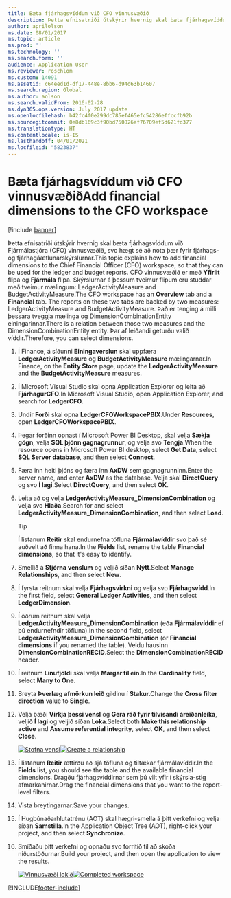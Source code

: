 ```yaml
---
title: Bæta fjárhagsvíddum við CFO vinnusvæðið
description: Þetta efnisatriði útskýrir hvernig skal bæta fjárhagsvíddum við CFO vinnusvæðið, svo hægt sé að nota þær fyrir fjárhags- og fjárhagáætlunarskýrslurnar.
author: aprilolson
ms.date: 08/01/2017
ms.topic: article
ms.prod: ''
ms.technology: ''
ms.search.form: ''
audience: Application User
ms.reviewer: roschlom
ms.custom: 14091
ms.assetid: c64eed1d-df17-448e-8bb6-d94d63b14607
ms.search.region: Global
ms.author: aolson
ms.search.validFrom: 2016-02-28
ms.dyn365.ops.version: July 2017 update
ms.openlocfilehash: b42fc4f0e299dc785ef465efc54286effccfb92b
ms.sourcegitcommit: 0e8db169c3f90bd750826af76709ef5d621fd377
ms.translationtype: HT
ms.contentlocale: is-IS
ms.lasthandoff: 04/01/2021
ms.locfileid: "5823837"
---
```

# <a name="add-financial-dimensions-to-the-cfo-workspace"></a><span data-ttu-id="910e1-103">Bæta fjárhagsvíddum við CFO vinnusvæðið</span><span class="sxs-lookup"><span data-stu-id="910e1-103">Add financial dimensions to the CFO workspace</span></span>

[!include [banner](../includes/banner.md)]

<span data-ttu-id="910e1-104">Þetta efnisatriði útskýrir hvernig skal bæta fjárhagsvíddum við Fjármálastjóra (CFO) vinnusvæðið, svo hægt sé að nota þær fyrir fjárhags- og fjárhagáætlunarskýrslurnar.</span><span class="sxs-lookup"><span data-stu-id="910e1-104">This topic explains how to add financial dimensions to the Chief Financial Officer (CFO) workspace, so that they can be used for the ledger and budget reports.</span></span> <span data-ttu-id="910e1-105">CFO vinnusvæðið er með **Yfirlit** flipa og **Fjármála** flipa. Skýrslurnar á þessum tveimur flipum eru studdar með tveimur mælingum: LedgerActivityMeasure and BudgetActivityMeasure.</span><span class="sxs-lookup"><span data-stu-id="910e1-105">The CFO workspace has an **Overview** tab and a **Financial** tab. The reports on these two tabs are backed by two measures: LedgerActivityMeasure and BudgetActivityMeasure.</span></span> <span data-ttu-id="910e1-106">Það er tenging á milli þessara tveggja mælinga og DimensionCombinationEntity einingarinnar.</span><span class="sxs-lookup"><span data-stu-id="910e1-106">There is a relation between those two measures and the DimensionCombinationEntity entity.</span></span> <span data-ttu-id="910e1-107">Þar af leiðandi geturðu valið víddir.</span><span class="sxs-lookup"><span data-stu-id="910e1-107">Therefore, you can select dimensions.</span></span>

1. <span data-ttu-id="910e1-108">Í Finance, á síðunni **Einingaverslun** skal uppfæra **LedgerActivityMeasure** og **BudgetActivityMeasure** mælingarnar.</span><span class="sxs-lookup"><span data-stu-id="910e1-108">In Finance, on the **Entity Store** page, update the **LedgerActivityMeasure** and the **BudgetActivityMeasure** measures.</span></span>
2. <span data-ttu-id="910e1-109">Í Microsoft Visual Studio skal opna Application Explorer og leita að **FjárhagurCFO**.</span><span class="sxs-lookup"><span data-stu-id="910e1-109">In Microsoft Visual Studio, open Application Explorer, and search for **LedgerCFO**.</span></span>
3. <span data-ttu-id="910e1-110">Undir **Forði** skal opna **LedgerCFOWorkspacePBIX**.</span><span class="sxs-lookup"><span data-stu-id="910e1-110">Under **Resources**, open **LedgerCFOWorkspacePBIX**.</span></span>
4. <span data-ttu-id="910e1-111">Þegar forðinn opnast í Microsoft Power BI Desktop, skal velja **Sækja gögn**, velja **SQL þjónn gagnagrunnur**, og velja svo **Tengja**.</span><span class="sxs-lookup"><span data-stu-id="910e1-111">When the resource opens in Microsoft Power BI desktop, select **Get Data**, select **SQL Server database**, and then select **Connect**.</span></span>
5. <span data-ttu-id="910e1-112">Færa inn heiti þjóns og færa inn **AxDW** sem gagnagrunninn.</span><span class="sxs-lookup"><span data-stu-id="910e1-112">Enter the server name, and enter **AxDW** as the database.</span></span> <span data-ttu-id="910e1-113">Velja skal **DirectQuery** og svo **Í lagi**.</span><span class="sxs-lookup"><span data-stu-id="910e1-113">Select **DirectQuery**, and then select **OK**.</span></span>
6. <span data-ttu-id="910e1-114">Leita að og velja **LedgerActivityMeasure\_DimensionCombination** og velja svo **Hlaða**.</span><span class="sxs-lookup"><span data-stu-id="910e1-114">Search for and select **LedgerActivityMeasure\_DimensionCombination**, and then select **Load**.</span></span>

    > [!TIP]
    > <span data-ttu-id="910e1-115">Í listanum **Reitir** skal endurnefna töfluna **Fjármálavíddir** svo það sé auðvelt að finna hana.</span><span class="sxs-lookup"><span data-stu-id="910e1-115">In the **Fields** list, rename the table **Financial dimensions**, so that it's easy to identify.</span></span>

7. <span data-ttu-id="910e1-116">Smellið á **Stjórna venslum** og veljið síðan **Nýtt**.</span><span class="sxs-lookup"><span data-stu-id="910e1-116">Select **Manage Relationships**, and then select **New**.</span></span>
8. <span data-ttu-id="910e1-117">Í fyrsta reitnum skal velja **Fjárhagsvirkni** og velja svo **Fjárhagsvídd**.</span><span class="sxs-lookup"><span data-stu-id="910e1-117">In the first field, select **General Ledger Activities**, and then select **LedgerDimension**.</span></span>
9. <span data-ttu-id="910e1-118">Í öðrum reitnum skal velja **LedgerActivityMeasure\_DimensionCombination** (eða **Fjármálavíddir** ef þú endurnefndir töfluna).</span><span class="sxs-lookup"><span data-stu-id="910e1-118">In the second field, select **LedgerActivityMeasure\_DimensionCombination** (or **Financial dimensions** if you renamed the table).</span></span> <span data-ttu-id="910e1-119">Veldu hausinn  **DimensionCombinationRECID**.</span><span class="sxs-lookup"><span data-stu-id="910e1-119">Select the  **DimensionCombinationRECID** header.</span></span>
10. <span data-ttu-id="910e1-120">Í reitnum **Línufjöldi** skal velja **Margar til ein**.</span><span class="sxs-lookup"><span data-stu-id="910e1-120">In the **Cardinality** field, select **Many to One**.</span></span>
11. <span data-ttu-id="910e1-121">Breyta **Þverlæg afmörkun leið** gildinu í **Stakur**.</span><span class="sxs-lookup"><span data-stu-id="910e1-121">Change the **Cross filter direction** value to **Single**.</span></span>
12. <span data-ttu-id="910e1-122">Velja bæði **Virkja þessi vensl** og **Gera ráð fyrir tilvísandi áreiðanleika**, veljið **Í lagi** og veljið síðan **Loka**.</span><span class="sxs-lookup"><span data-stu-id="910e1-122">Select both **Make this relationship active** and **Assume referential integrity**, select **OK**, and then select **Close**.</span></span>

    <span data-ttu-id="910e1-123">[![Stofna vensl](./media/Create-relationship.png)](./media/Create-relationship.png)</span><span class="sxs-lookup"><span data-stu-id="910e1-123">[![Create a relationship](./media/Create-relationship.png)](./media/Create-relationship.png)</span></span>

13. <span data-ttu-id="910e1-124">Í listanum **Reitir** ættirðu að sjá töfluna og tiltækar fjármálavíddir.</span><span class="sxs-lookup"><span data-stu-id="910e1-124">In the **Fields** list, you should see the table and the available financial dimensions.</span></span> <span data-ttu-id="910e1-125">Dragðu fjárhagsvíddirnar sem þú vilt yfir í skýrsla-stig afmarkanirnar.</span><span class="sxs-lookup"><span data-stu-id="910e1-125">Drag the financial dimensions that you want to the report-level filters.</span></span>
14. <span data-ttu-id="910e1-126">Vista breytingarnar.</span><span class="sxs-lookup"><span data-stu-id="910e1-126">Save your changes.</span></span>
15. <span data-ttu-id="910e1-127">Í Hugbúnaðarhlutatrénu (AOT) skal hægri-smella á þitt verkefni og velja síðan **Samstilla**.</span><span class="sxs-lookup"><span data-stu-id="910e1-127">In the Application Object Tree (AOT), right-click your project, and then select **Synchronize**.</span></span>
16. <span data-ttu-id="910e1-128">Smíðaðu þitt verkefni og opnaðu svo forritið til að skoða niðurstöðurnar.</span><span class="sxs-lookup"><span data-stu-id="910e1-128">Build your project, and then open the application to view the results.</span></span>

    <span data-ttu-id="910e1-129">[![Vinnusvæði lokið](./media/workspace.png)](./media/workspace.png)</span><span class="sxs-lookup"><span data-stu-id="910e1-129">[![Completed workspace](./media/workspace.png)](./media/workspace.png)</span></span>


[!INCLUDE[footer-include](../../includes/footer-banner.md)]
